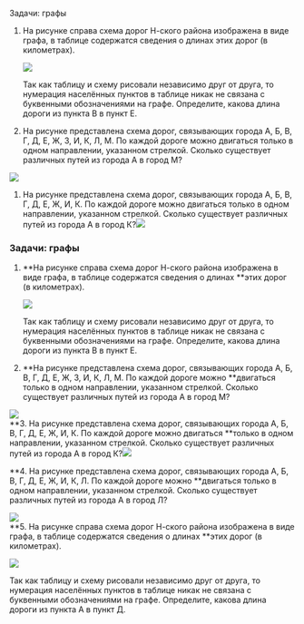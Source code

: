 Задачи: графы

1. На рисунке справа схема дорог Н-ского района изображена в виде графа, в таблице содержатся сведения о длинах этих дорог \(в километрах\).

   ![](http://kpolyakov.spb.ru/cms/images/3.gif)

   Так как таблицу и схему рисовали независимо друг от друга, то нумерация населённых пунктов в таблице никак не связана с буквенными обозначениями на графе. Определите, какова длина дороги из пункта В в пункт Е.

2. На рисунке представлена схема дорог, связывающих города А, Б, В, Г, Д, Е, Ж, З, И, К, Л, М. По каждой дороге можно двигаться только в одном направлении, указанном стрелкой. Сколько существует различных путей из города А в город М?

![](http://kpolyakov.spb.ru/cms/images/19.gif)

1. На рисунке представлена схема дорог, связывающих города А, Б, В, Г, Д, Е, Ж, И, К. По каждой дороге можно двигаться только в одном направлении, указанном стрелкой. Сколько существует различных путей из города А в город К?![](http://kpolyakov.spb.ru/cms/images/302.gif)

### Задачи: графы

1. **На рисунке справа схема дорог Н-ского района изображена в виде графа, в таблице содержатся сведения о длинах **этих дорог \(в километрах\).

   ![](http://kpolyakov.spb.ru/cms/images/3.gif)

   Так как таблицу и схему рисовали независимо друг от друга, то нумерация населённых пунктов в таблице никак не связана с буквенными обозначениями на графе. Определите, какова длина дороги из пункта В в пункт Е.

2. **На рисунке представлена схема дорог, связывающих города А, Б, В, Г, Д, Е, Ж, З, И, К, Л, М. По каждой дороге можно **двигаться только в одном направлении, указанном стрелкой. Сколько существует различных путей из города А в город М?

![](http://kpolyakov.spb.ru/cms/images/19.gif)  
**3. На рисунке представлена схема дорог, связывающих города А, Б, В, Г, Д, Е, Ж, И, К. По каждой дороге можно двигаться **только в одном направлении, указанном стрелкой. Сколько существует различных путей из города А в город К?![](http://kpolyakov.spb.ru/cms/images/302.gif)

**4. На рисунке представлена схема дорог, связывающих города А, Б, В, Г, Д, Е, Ж, И, К, Л. По каждой дороге можно **двигаться только в одном направлении, указанном стрелкой. Сколько существует различных путей из города А в город Л?

![](http://kpolyakov.spb.ru/cms/images/303.gif)  
**5. На рисунке справа схема дорог Н-ского района изображена в виде графа, в таблице содержатся сведения о длинах **этих дорог \(в километрах\).

  


![](http://kpolyakov.spb.ru/cms/images/76.gif)

Так как таблицу и схему рисовали независимо друг от друга, то нумерация населённых пунктов в таблице никак не связана с буквенными обозначениями на графе. Определите, какова длина дороги из пункта А в пункт Д.

